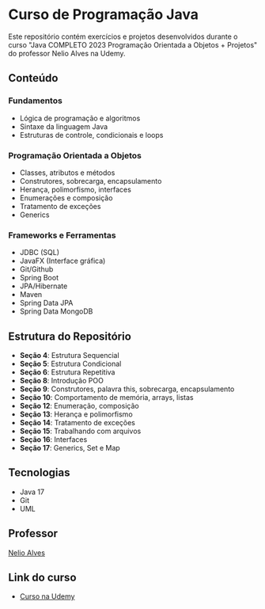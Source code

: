 # Curso de Programação Java

Este repositório contém exercícios e projetos desenvolvidos durante o curso "Java COMPLETO 2023 Programação Orientada a Objetos + Projetos" do professor Nelio Alves na Udemy.

## Conteúdo

### Fundamentos
- Lógica de programação e algoritmos
- Sintaxe da linguagem Java
- Estruturas de controle, condicionais e loops

### Programação Orientada a Objetos
- Classes, atributos e métodos
- Construtores, sobrecarga, encapsulamento
- Herança, polimorfismo, interfaces
- Enumerações e composição
- Tratamento de exceções
- Generics

### Frameworks e Ferramentas
- JDBC (SQL)
- JavaFX (Interface gráfica)
- Git/Github
- Spring Boot
- JPA/Hibernate
- Maven
- Spring Data JPA
- Spring Data MongoDB

## Estrutura do Repositório

- **Seção 4**: Estrutura Sequencial
- **Seção 5**: Estrutura Condicional
- **Seção 6**: Estrutura Repetitiva
- **Seção 8**: Introdução POO
- **Seção 9**: Construtores, palavra this, sobrecarga, encapsulamento
- **Seção 10**: Comportamento de memória, arrays, listas
- **Seção 12**: Enumeração, composição
- **Seção 13**: Herança e polimorfismo
- **Seção 14**: Tratamento de exceções
- **Seção 15**: Trabalhando com arquivos
- **Seção 16**: Interfaces
- **Seção 17**: Generics, Set e Map

## Tecnologias 

- Java 17
- Git
- UML

## Professor

[Nelio Alves](https://github.com/acenelio)

## Link do curso

- [Curso na Udemy](https://www.udemy.com/course/java-curso-completo/)
